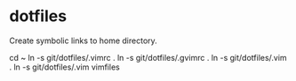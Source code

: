 dotfiles
==========
Create symbolic links to home directory.

cd ~
ln -s git/dotfiles/.vimrc .
ln -s git/dotfiles/.gvimrc .
ln -s git/dotfiles/.vim .
ln -s git/dotfiles/.vim vimfiles
